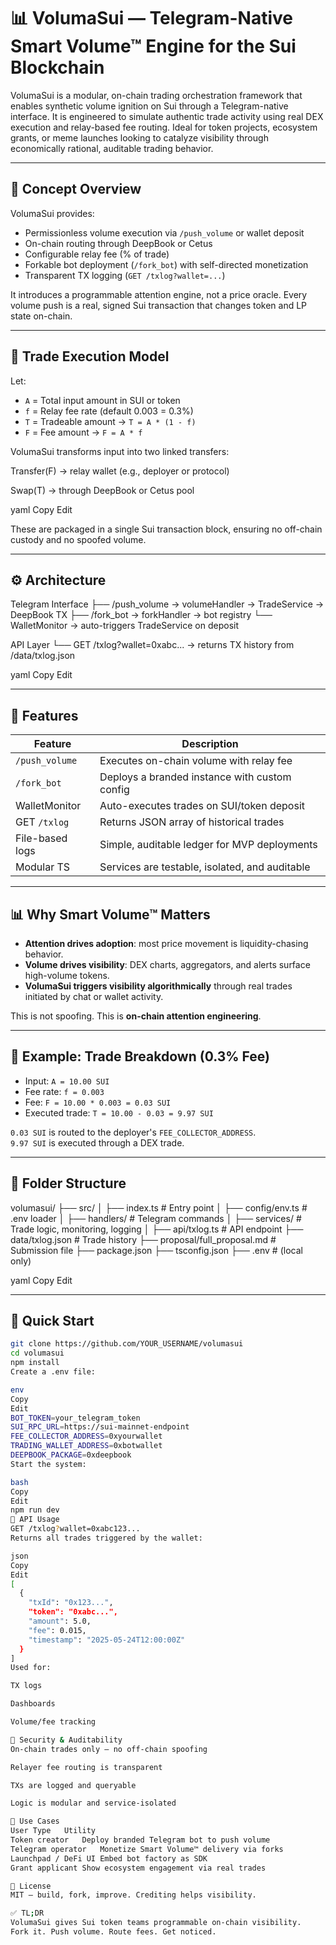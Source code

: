 # 📊 VolumaSui — Telegram-Native Smart Volume™ Engine for the Sui Blockchain

VolumaSui is a modular, on-chain trading orchestration framework that enables synthetic volume ignition on Sui through a Telegram-native interface. It is engineered to simulate authentic trade activity using real DEX execution and relay-based fee routing. Ideal for token projects, ecosystem grants, or meme launches looking to catalyze visibility through economically rational, auditable trading behavior.

---

## 🧠 Concept Overview

VolumaSui provides:

- Permissionless volume execution via `/push_volume` or wallet deposit  
- On-chain routing through DeepBook or Cetus  
- Configurable relay fee (% of trade)  
- Forkable bot deployment (`/fork_bot`) with self-directed monetization  
- Transparent TX logging (`GET /txlog?wallet=...`)  

It introduces a programmable attention engine, not a price oracle. Every volume push is a real, signed Sui transaction that changes token and LP state on-chain.

---

## 📐 Trade Execution Model

Let:  
- `A` = Total input amount in SUI or token  
- `f` = Relay fee rate (default 0.003 = 0.3%)  
- `T` = Tradeable amount → `T = A * (1 - f)`  
- `F` = Fee amount → `F = A * f`

VolumaSui transforms input into two linked transfers:

Transfer(F) → relay wallet (e.g., deployer or protocol)

Swap(T) → through DeepBook or Cetus pool

yaml
Copy
Edit

These are packaged in a single Sui transaction block, ensuring no off-chain custody and no spoofed volume.

---

## ⚙️ Architecture

Telegram Interface
├── /push_volume → volumeHandler → TradeService → DeepBook TX
├── /fork_bot → forkHandler → bot registry
└── WalletMonitor → auto-triggers TradeService on deposit

API Layer
└── GET /txlog?wallet=0xabc... → returns TX history from /data/txlog.json

yaml
Copy
Edit

---

## 🔧 Features

| Feature         | Description                                        |
|----------------|----------------------------------------------------|
| `/push_volume` | Executes on-chain volume with relay fee           |
| `/fork_bot`    | Deploys a branded instance with custom config     |
| WalletMonitor  | Auto-executes trades on SUI/token deposit         |
| GET `/txlog`   | Returns JSON array of historical trades           |
| File-based logs| Simple, auditable ledger for MVP deployments      |
| Modular TS     | Services are testable, isolated, and auditable    |

---

## 📊 Why Smart Volume™ Matters

- **Attention drives adoption**: most price movement is liquidity-chasing behavior.
- **Volume drives visibility**: DEX charts, aggregators, and alerts surface high-volume tokens.
- **VolumaSui triggers visibility algorithmically** through real trades initiated by chat or wallet activity.

This is not spoofing. This is **on-chain attention engineering**.

---

## 🧮 Example: Trade Breakdown (0.3% Fee)

- Input: `A = 10.00 SUI`  
- Fee rate: `f = 0.003`  
- Fee: `F = 10.00 * 0.003 = 0.03 SUI`  
- Executed trade: `T = 10.00 - 0.03 = 9.97 SUI`

`0.03 SUI` is routed to the deployer's `FEE_COLLECTOR_ADDRESS`.  
`9.97 SUI` is executed through a DEX trade.

---

## 📁 Folder Structure

volumasui/
├── src/
│ ├── index.ts # Entry point
│ ├── config/env.ts # .env loader
│ ├── handlers/ # Telegram commands
│ ├── services/ # Trade logic, monitoring, logging
│ ├── api/txlog.ts # API endpoint
├── data/txlog.json # Trade history
├── proposal/full_proposal.md # Submission file
├── package.json
├── tsconfig.json
├── .env # (local only)

yaml
Copy
Edit

---

## 🚀 Quick Start

```bash
git clone https://github.com/YOUR_USERNAME/volumasui
cd volumasui
npm install
Create a .env file:

env
Copy
Edit
BOT_TOKEN=your_telegram_token
SUI_RPC_URL=https://sui-mainnet-endpoint
FEE_COLLECTOR_ADDRESS=0xyourwallet
TRADING_WALLET_ADDRESS=0xbotwallet
DEEPBOOK_PACKAGE=0xdeepbook
Start the system:

bash
Copy
Edit
npm run dev
📡 API Usage
GET /txlog?wallet=0xabc123...
Returns all trades triggered by the wallet:

json
Copy
Edit
[
  {
    "txId": "0x123...",
    "token": "0xabc...",
    "amount": 5.0,
    "fee": 0.015,
    "timestamp": "2025-05-24T12:00:00Z"
  }
]
Used for:

TX logs

Dashboards

Volume/fee tracking

🧠 Security & Auditability
On-chain trades only — no off-chain spoofing

Relayer fee routing is transparent

TXs are logged and queryable

Logic is modular and service-isolated

💼 Use Cases
User Type	Utility
Token creator	Deploy branded Telegram bot to push volume
Telegram operator	Monetize Smart Volume™ delivery via forks
Launchpad / DeFi UI	Embed bot factory as SDK
Grant applicant	Show ecosystem engagement via real trades

🧾 License
MIT — build, fork, improve. Crediting helps visibility.

✅ TL;DR
VolumaSui gives Sui token teams programmable on-chain visibility.
Fork it. Push volume. Route fees. Get noticed.
